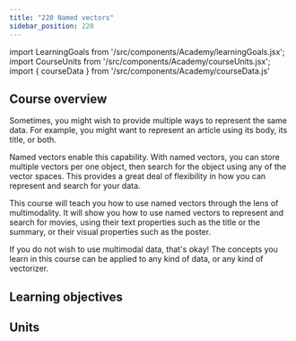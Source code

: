 ```yaml
---
title: "220 Named vectors"
sidebar_position: 220
---
```


import LearningGoals from '/src/components/Academy/learningGoals.jsx';
import CourseUnits from '/src/components/Academy/courseUnits.jsx';
import { courseData } from '/src/components/Academy/courseData.js'

## <i class="fa-solid fa-chalkboard-user"></i> Course overview

Sometimes, you might wish to provide multiple ways to represent the same data. For example, you might want to represent an article using its body, its title, or both.

Named vectors enable this capability. With named vectors, you can store multiple vectors per one object, then search for the object using any of the vector spaces. This provides a great deal of flexibility in how you can represent and search for your data.

This course will teach you how to use named vectors through the lens of multimodality. It will show you how to use named vectors to represent and search for movies, using their text properties such as the title or the summary, or their visual properties such as the poster.

If you do not wish to use multimodal data, that's okay! The concepts you learn in this course can be applied to any kind of data, or any kind of vectorizer.

## <i class="fa-solid fa-chalkboard-user"></i> Learning objectives

<LearningGoals courseName="named_vectors"/>

## <i class="fa-solid fa-book-open-reader"></i> Units

<CourseUnits courseData={courseData} courseName="named_vectors" />
